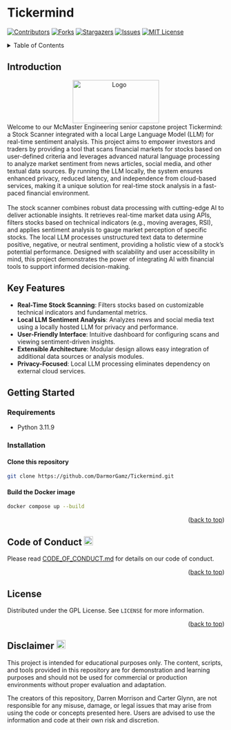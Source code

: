 # Tickermind

<a name="readme-top"></a> 

[![Contributors][contributors-shield]][contributors-url]
[![Forks][forks-shield]][forks-url]
[![Stargazers][stars-shield]][stars-url]
[![Issues][issues-shield]][issues-url]
[![MIT License][license-shield]][license-url]

<!-- TABLE OF CONTENTS -->
<details>
  <summary>Table of Contents</summary>
  <ol>
    <li>
    <a href="#introduction">Getting Started</a>
      <a href="#getting-started">Getting Started</a>
      <ul>
        <li><a href="#requirements">Requirements</a></li>
        <li><a href="#installation">Installation</a></li>
      </ul>
    </li>
    <li><a href="#code-of-conduct">Code of Conduct</a></li>
    <li><a href="#license">License</a></li>
    <li><a href="#disclaimer">Disclaimer</a></li>
  </ol>
</details>

<!-- INTRODUCTION -->
## Introduction
<div align="center">
    <img src=".media/McMaster-logo.png" alt="Logo" width="200" height="100">
</div>
Welcome to our McMaster Engineering senior capstone project Tickermind: a Stock Scanner integrated with a local Large Language Model (LLM) for real-time sentiment analysis. This project aims to empower investors and traders by providing a tool that scans financial markets for stocks based on user-defined criteria and leverages advanced natural language processing to analyze market sentiment from news articles, social media, and other textual data sources. By running the LLM locally, the system ensures enhanced privacy, reduced latency, and independence from cloud-based services, making it a unique solution for real-time stock analysis in a fast-paced financial environment.   
<br><br>
The stock scanner combines robust data processing with cutting-edge AI to deliver actionable insights. It retrieves real-time market data using APIs, filters stocks based on technical indicators (e.g., moving averages, RSI), and applies sentiment analysis to gauge market perception of specific stocks. The local LLM processes unstructured text data to determine positive, negative, or neutral sentiment, providing a holistic view of a stock’s potential performance. Designed with scalability and user accessibility in mind, this project demonstrates the power of integrating AI with financial tools to support informed decision-making.

## Key Features
- **Real-Time Stock Scanning**: Filters stocks based on customizable technical indicators and fundamental metrics.
- **Local LLM Sentiment Analysis**: Analyzes news and social media text using a locally hosted LLM for privacy and performance.
- **User-Friendly Interface**: Intuitive dashboard for configuring scans and viewing sentiment-driven insights.
- **Extensible Architecture**: Modular design allows easy integration of additional data sources or analysis modules.
- **Privacy-Focused**: Local LLM processing eliminates dependency on external cloud services.

<!-- GETTING STARTED -->
## Getting Started

<!-- REQUIREMENTS -->
### Requirements

- Python 3.11.9

### Installation

#### Clone this repository
```bash
git clone https://github.com/DarmorGamz/Tickermind.git
```

#### Build the Docker image
```bash
docker compose up --build
```

<p align="right">(<a href="#readme-top">back to top</a>)</p>


<!-- CODE OF CONDUCT -->
## Code of Conduct <img src="https://raw.githubusercontent.com/Tarikul-Islam-Anik/Animated-Fluent-Emojis/master/Emojis/Smilies/Growing%20Heart.png" alt="Growing Heart" style="width:1em; height:1em;" id="code-of-conduct" />

Please read [CODE_OF_CONDUCT.md](CODE_OF_CONDUCT.md) for details on our code of conduct.

<p align="right">(<a href="#readme-top">back to top</a>)</p>

<!-- LICENSE -->
## License

Distributed under the GPL License. See `LICENSE` for more information.

<p align="right">(<a href="#readme-top">back to top</a>)</p>


<!-- Disclaimer -->
## Disclaimer <img src="https://raw.githubusercontent.com/Tarikul-Islam-Anik/Animated-Fluent-Emojis/master/Emojis/Smilies/Bomb.png" alt="Bomb" style="width:1em; height:1em;" id="disclaimer" />

This project is intended for educational purposes only. The content, scripts, and tools provided in this repository are for demonstration and learning purposes and should not be used for commercial or production environments without proper evaluation and adaptation.

The creators of this repository, Darren Morrison and Carter Glynn, are not responsible for any misuse, damage, or legal issues that may arise from using the code or concepts presented here. Users are advised to use the information and code at their own risk and discretion.

[contributors-shield]: https://img.shields.io/github/contributors/DarmorGamz/Tickermind.svg?style=for-the-badge
[contributors-url]: https://github.com/DarmorGamz/Tickermind/graphs/contributors
[forks-shield]: https://img.shields.io/github/forks/DarmorGamz/Tickermind.svg?style=for-the-badge
[forks-url]: https://github.com/DarmorGamz/Tickermindm/network/members
[stars-shield]: https://img.shields.io/github/stars/DarmorGamz/Tickermind.svg?style=for-the-badge
[stars-url]: https://github.com/DarmorGamz/Tickermind/stargazers
[issues-shield]: https://img.shields.io/github/issues/DarmorGamz/Tickermind.svg?style=for-the-badge
[issues-url]: https://github.com/DarmorGamz/Tickermind/issues
[license-shield]: https://img.shields.io/github/license/DarmorGamz/Tickermind.svg?style=for-the-badge
[license-url]: https://github.com/DarmorGamz/Tickermind/blob/master/LICENSE.txt


<!-- Start Docker -->
<!-- docker compose up --build

<!-- Stop Docker -->
<!-- docker compose down -->

<!-- Debug Docker -->
<!-- docker compose logs -->
<!-- docker exec -it <container-name> /bin/bash -->
